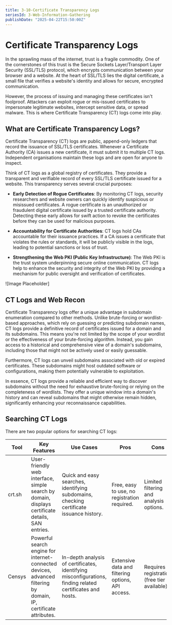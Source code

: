 ```yaml
---
title: 3-10-Certificate Transparency Logs
seriesId: 3-Web-Information-Gathering
publishDate: "2025-04-22T15:50:00Z"
---
```


# Certificate Transparency Logs

In the sprawling mass of the internet, trust is a fragile commodity. One of the cornerstones of this trust is the Secure Sockets Layer/Transport Layer Security (SSL/TLS) protocol, which encrypts communication between your browser and a website. At the heart of SSL/TLS lies the digital certificate, a small file that verifies a website's identity and allows for secure, encrypted communication.

However, the process of issuing and managing these certificates isn't foolproof. Attackers can exploit rogue or mis-issued certificates to impersonate legitimate websites, intercept sensitive data, or spread malware. This is where Certificate Transparency (CT) logs come into play.

## What are Certificate Transparency Logs?

Certificate Transparency (CT) logs are public, append-only ledgers that record the issuance of SSL/TLS certificates. Whenever a Certificate Authority (CA) issues a new certificate, it must submit it to multiple CT logs. Independent organisations maintain these logs and are open for anyone to inspect.

Think of CT logs as a global registry of certificates. They provide a transparent and verifiable record of every SSL/TLS certificate issued for a website. This transparency serves several crucial purposes:

- **Early Detection of Rogue Certificates**: By monitoring CT logs, security researchers and website owners can quickly identify suspicious or misissued certificates. A rogue certificate is an unauthorized or fraudulent digital certificate issued by a trusted certificate authority. Detecting these early allows for swift action to revoke the certificates before they can be used for malicious purposes.
  
- **Accountability for Certificate Authorities**: CT logs hold CAs accountable for their issuance practices. If a CA issues a certificate that violates the rules or standards, it will be publicly visible in the logs, leading to potential sanctions or loss of trust.
  
- **Strengthening the Web PKI (Public Key Infrastructure)**: The Web PKI is the trust system underpinning secure online communication. CT logs help to enhance the security and integrity of the Web PKI by providing a mechanism for public oversight and verification of certificates.

![Image Placeholder]  <!-- Space for the image -->

## CT Logs and Web Recon

Certificate Transparency logs offer a unique advantage in subdomain enumeration compared to other methods. Unlike brute-forcing or wordlist-based approaches, which rely on guessing or predicting subdomain names, CT logs provide a definitive record of certificates issued for a domain and its subdomains. This means you're not limited by the scope of your wordlist or the effectiveness of your brute-forcing algorithm. Instead, you gain access to a historical and comprehensive view of a domain's subdomains, including those that might not be actively used or easily guessable.

Furthermore, CT logs can unveil subdomains associated with old or expired certificates. These subdomains might host outdated software or configurations, making them potentially vulnerable to exploitation.

In essence, CT logs provide a reliable and efficient way to discover subdomains without the need for exhaustive brute-forcing or relying on the completeness of wordlists. They offer a unique window into a domain's history and can reveal subdomains that might otherwise remain hidden, significantly enhancing your reconnaissance capabilities.

## Searching CT Logs

There are two popular options for searching CT logs:

| Tool    | Key Features                                           | Use Cases                                                       | Pros                                         | Cons                                      |
|---------|--------------------------------------------------------|-----------------------------------------------------------------|----------------------------------------------|-------------------------------------------|
| crt.sh  | User-friendly web interface, simple search by domain, displays certificate details, SAN entries. | Quick and easy searches, identifying subdomains, checking certificate issuance history. | Free, easy to use, no registration required.  | Limited filtering and analysis options.  |
| Censys  | Powerful search engine for internet-connected devices, advanced filtering by domain, IP, certificate attributes. | In-depth analysis of certificates, identifying misconfigurations, finding related certificates and hosts. | Extensive data and filtering options, API access. | Requires registration (free tier available). |
